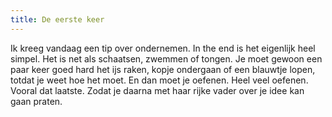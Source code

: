 ```yaml
---
title: De eerste keer
---
```

Ik kreeg vandaag een tip over ondernemen. In the end is het eigenlijk heel simpel. Het is net als schaatsen, zwemmen of tongen. Je moet gewoon een paar keer goed hard het ijs raken, kopje ondergaan of een blauwtje lopen, totdat je weet hoe het moet. En dan moet je oefenen. Heel veel oefenen. Vooral dat laatste. Zodat je daarna met haar rijke vader over je idee kan gaan praten. 
